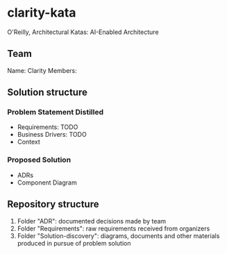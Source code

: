 # clarity-kata

O'Reilly, Architectural Katas: AI-Enabled Architecture 

## Team

Name: Clarity
Members:

## Solution structure

### Problem Statement Distilled

* Requirements: TODO
* Business Drivers: TODO
* Context

### Proposed Solution

* ADRs
* Component Diagram

## Repository structure

1. Folder "ADR": documented decisions made by team
2. Folder "Requirements": raw requirements received from organizers
3. Folder "Solution-discovery": diagrams, documents and other materials produced in pursue of problem solution
